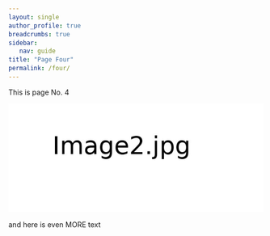 ```yaml
---
layout: single
author_profile: true
breadcrumbs: true
sidebar:
   nav: guide
title: "Page Four"
permalink: /four/
---
```


This is page No. 4

![Image1](../assets/images/image2.jpg)

and here is even MORE text
